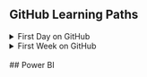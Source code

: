 ## GitHub Learning Paths
<details>
  <summary>First Day on GitHub</summary>
  
  1. Introduction to GitHub/n
  2. Communication using Markdown/n
  3. Uploading Your Project to GitHub
</details>
<details>
  <summary>First Week on GitHub</summary>
  
  1. GitHub Pages
  2. Reviewing pull requests
  3. Managing merge conflicts
  4. Securing your workflows
</details>

<br>
## Power BI
